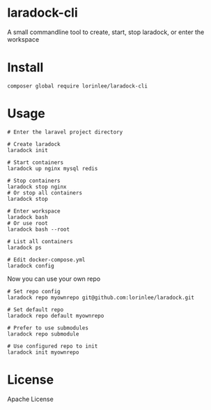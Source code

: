 # laradock-cli
A small commandline tool to create, start, stop laradock, or enter the workspace

# Install

`composer global require lorinlee/laradock-cli`

# Usage
```
# Enter the laravel project directory

# Create laradock
laradock init

# Start containers
laradock up nginx mysql redis

# Stop containers
laradock stop nginx 
# Or stop all containers
laradock stop

# Enter workspace
laradock bash
# Or use root
laradock bash --root

# List all containers
laradock ps

# Edit docker-compose.yml
laradock config
```

Now you can use your own repo

```
# Set repo config
laradock repo myownrepo git@github.com:lorinlee/laradock.git

# Set default repo
laradock repo default myownrepo

# Prefer to use submodules
laradock repo submodule

# Use configured repo to init
laradock init myownrepo
```

# License
Apache License
